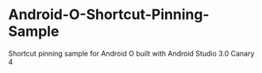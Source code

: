 # Android-O-Shortcut-Pinning-Sample
Shortcut pinning sample for Android O built with Android Studio 3.0 Canary 4
